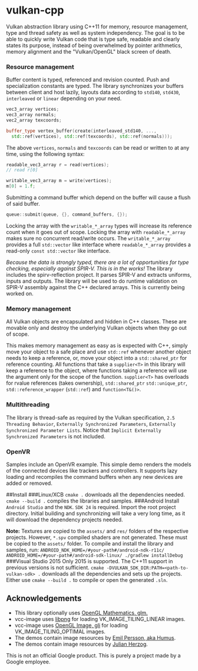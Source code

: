# vulkan-cpp
Vulkan abstraction library using C++11 for memory, resource management, type and thread safety as well as system independency.
The goal is to be able to quickly write Vulkan code that is type safe, readable and clearly states its purpose, instead of being overwhelmed by pointer arithmetics, memory alignment and the "Vulkan/OpenGL" black screen of death.
### Resource management
Buffer content is typed, referenced and revision counted. Push and specialization constants are typed. The library synchronizes your buffers between client and host lazily,
layouts data according to `std140`, `std430`, `interleaved` or `linear` depending on your need.
```C++
vec3_array vertices;
vec3_array normals;
vec2_array texcoords;

buffer_type vertex_buffer(create(interleaved_std140, ...,
  std::ref(vertices), std::ref(texcoords), std::ref(normals)));
```
The above `vertices`, `normals` and `texcoords` can be read or written to at any time, using the following syntax:
```C++
readable_vec3_array r = read(vertices);
// read r[0]

writable_vec3_array m = write(vertices);
m[0] = 1.f;
```
Submitting a command buffer which depend on the buffer will cause a flush of said buffer.
```C++
queue::submit(queue, {}, command_buffers, {});
```
Locking the array with the `writable_*_array` types will increase its reference count when it goes out of scope. Locking the array with `readable_*_array` makes sure no concurrent read/write occurs.
The `writable_*_array` provides a full `std::vector` like interface where `readable_*_array` provides a read-only `const std::vector` like interface.

*Because the data is strongly typed, there are a lot of opportunities for type checking, especially against SPIR-V. This is in the works!*
The library includes the spirv-reflection project. It parses SPIR-V and extracts uniforms, inputs and outputs. The library will be used to do runtime validation on SPIR-V assembly against the C++ declared arrays. This is currently being worked on.
### Memory management
All Vulkan objects are encapsulated and hidden in C++ classes. These are movable only and destroy the underlying Vulkan objects when they go out of scope.

This makes memory management as easy as is expected with C++, simply move your object to a safe place and use `std::ref` whenever another object
needs to keep a reference, or, move your object into a `std::shared_ptr` for reference counting. All functions that take a `supplier<T>` in this library
will keep a reference to the object, where functions taking a reference will use the argument only for the scope of the function. `supplier<T>` has overloads for rvalue references (takes ownership), `std::shared_ptr` `std::unique_ptr`, `std::reference_wrapper` (`std::ref`) and `function<T&()>`.
### Multithreading
The library is thread-safe as required by the Vulkan specification, `2.5 Threading Behavior`, `Externally Synchronized Parameters`, `Externally Synchronized Parameter Lists`.
Notice that `Implicit Externally Synchronized Parameters` is not included.
### OpenVR
Samples include an OpenVR example. This simple demo renders the models of the connected devices like trackers and controllers. It supports lazy loading and recompiles the command buffers when any new devices are added or removed.

##Install
###Linux/XCB
`cmake .` downloads all the dependencies needed. `cmake --build .` compiles the libraries and samples.
###Android
Install `Android Studio` and the `NDK`. `SDK 24` is required. Import the root project directory. Initial building and synchronizing will take a very long time, as it will download the dependency projects needed.

**Note:** Textures are copied to the `assets/` and `res/` folders of the respective projects. However, `*.spv` compiled shaders are not generated. These must be copied to the `assets/` folder. 
To compile and install the library and samples, run:
`ANDROID_NDK_HOME=/#your-path#/android-ndk-r11c/ ANDROID_HOME=/#your-path#/android-sdk-linux/ ./gradlew installDebug`
###Visual Studio 2015
Only 2015 is supported. The C++11 support in previous versions is not sufficient.
`cmake -DVULKAN_SDK_DIR:PATH=<path-to-vulkan-sdk> .` downloads all the dependencies and sets up the projects.
Either use  `cmake --build .` to compile or open the generated  `.sln`.
## Acknowledgements
* This library optionally uses [OpenGL Mathematics, glm.](http://glm.g-truc.net/0.9.7/index.html)
* vcc-image uses [libpng](http://www.libpng.org/) for loading VK_IMAGE_TILING_LINEAR images.
* vcc-image uses [OpenGL Image, gli](http://gli.g-truc.net/) for loading VK_IMAGE_TILING_OPTIMAL images.
* The demos contain image resources by [Emil Persson, aka Humus](http://www.humus.name).
* The demos contain image resources by [Julian Herzog](https://commons.wikimedia.org/wiki/File:Normal_map_example_with_scene_and_result.png).

This is not an official Google product.
This is purely a project made by a Google employee.
